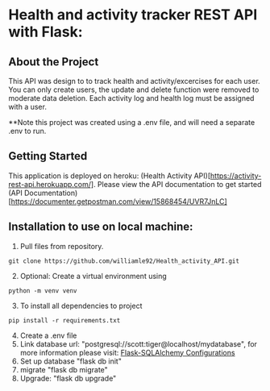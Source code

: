 # Health and activity tracker REST API with Flask:
## About the Project
This API was design to to track health and activity/excercises for each user. You can only create users, the update and delete function were removed to moderate data deletion. Each activity log and health log must be assigned with a user.  

**Note this project was created using a .env file, and will need a separate .env to run. 
## Getting Started
This application is deployed on heroku: (Health Activity API)[https://activity-rest-api.herokuapp.com/]. Please view the API documentation to get started (API Documentation)[https://documenter.getpostman.com/view/15868454/UVR7JnLC]

## Installation to use on local machine:

1. Pull files from repository.
``` 
git clone https://github.com/williamle92/Health_activity_API.git 
```
2. Optional: Create a virtual environment using 
```
python -m venv venv
```
3. To install all dependencies to project
```
pip install -r requirements.txt
```
4. Create a .env file
5. Link database url: "postgresql://scott:tiger@localhost/mydatabase", for more information please visit: [Flask-SQLAlchemy Configurations](https://flask-sqlalchemy.palletsprojects.com/en/2.x/config/)
6. Set up database "flask db init"
7. migrate "flask db migrate"
8. Upgrade: "flask db upgrade"



